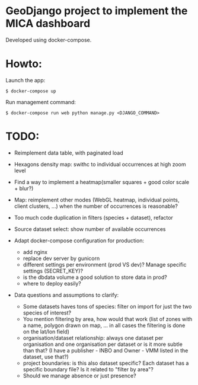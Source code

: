 # GeoDjango project to implement the MICA dashboard

Developed using docker-compose.

# Howto:

Launch the app:

    $ docker-compose up

Run management command:

    $ docker-compose run web python manage.py <DJANGO_COMMAND>

# TODO:
- Reimplement data table, with paginated load
- Hexagons density map: swithc to individual occurrences at high zoom level
- Find a way to implement a heatmap(smaller squares + good color scale + blur?)
- Map: reimplement other modes (WebGL heatmap, individual points, client clusters, ...) when the number of occurrences is reasonable?

- Too much code duplication in filters (species + dataset), refactor
- Source dataset select: show number of available occurrences



- Adapt docker-compose configuration for production:
    - add nginx
    - replace dev server by gunicorn
    - different settings per environment (prod VS dev)? Manage specific settings (SECRET_KEY)?
    - is the dbdata volume a good solution to store data in prod?
    - where to deploy easily?
    
- Data questions and assumptions to clarify:
    - Some datasets haves tons of species: filter on import for just the two species of interest?
    - You mention filtering by area, how would that work (list of zones with a name, polygon drawn on map, ... in all cases the filtering is done on the lat/lon field)
    - organisation/dataset relationship: always one dataset per organisation and one organisation per dataset or is it more subtle than that? (I have a publisher - INBO and Owner - VMM listed in the dataset, use that?)
    - project boundaries: is this also dataset specific? Each dataset has a specific boundary file? Is it related to "filter by area"?
    - Should we manage absence or just presence?